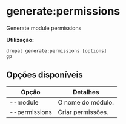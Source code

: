 # generate:permissions
Generate module permissions

**Utilização:**
```
drupal generate:permissions [options]
gp
```

## Opções disponíveis
Opção | Detalhes
-------|-------------
--module | O nome do módulo.
--permissions | Criar permissões.
